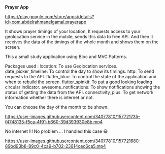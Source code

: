 **Prayer App**

https://play.google.com/store/apps/details?id=com.abdelrahmanelgamal.prayerapp

It shows prayer timings of your location, It requests access to your geolocation service in the mobile, sends this data to free API.
And then it receives the data of the timings of the whole month and shows them on the screen.

This a small study application using Bloc and MVC Patterns. 

Packages used :
  location: To use Geolocation services.
  date_picker_timeline: To control the day to show its timings.
  http: To send requests to the API.
  flutter_bloc: To control the state of the application and when to rebuild the screen.
  flutter_spinkit: To put a good looking loading circular indicator.
  awesome_notifications: To show notifications showing the status of getting the data from the API.
  connectivity_plus: To get network information whether there is internet or not.

You can choose the day of the month to be shown.


https://user-images.githubusercontent.com/34077810/157721735-f4748135-f5ca-4f91-b660-39d393930e8b.mp4


No internet !!! No problem ... I handled this case :grinning:


https://user-images.githubusercontent.com/34077810/157721680-89bd93b8-89c0-4ca9-b702-23614cec6ca5.mp4
